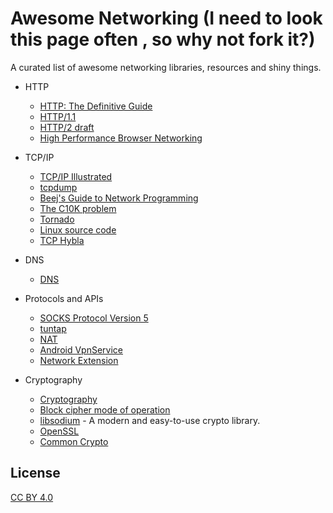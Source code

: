 Awesome Networking
(I need to look this page often , so why not fork it?)
==================

A curated list of awesome networking libraries, resources and shiny things.

- HTTP
  - [HTTP: The Definitive Guide](http://shop.oreilly.com/product/9781565925090.do)
  - [HTTP/1.1](https://www.ietf.org/rfc/rfc2616.txt)
  - [HTTP/2 draft](https://tools.ietf.org/html/draft-ietf-httpbis-http2-16)
  - [High Performance Browser Networking](http://chimera.labs.oreilly.com/books/1230000000545)

- TCP/IP
  - [TCP/IP Illustrated](https://www.google.com/search?q=TCP%2FIP+Illustrated&ie=utf-8&oe=utf-8&aq=t&gws_rd=ssl)
  - [tcpdump](http://www.tcpdump.org/tcpdump_man.html)
  - [Beej's Guide to Network Programming](http://beej.us/guide/bgnet/output/html/multipage/index.html)
  - [The C10K problem](http://www.kegel.com/c10k.html)
  - [Tornado](https://github.com/tornadoweb/tornado/blob/master/tornado/ioloop.py)
  - [Linux source code](https://github.com/torvalds/linux/tree/master/net/ipv4)
  - [TCP Hybla](http://www.mathcs.emory.edu/~cheung/Courses/558/Syllabus/Papers/TCP-Hybla.pdf)

- DNS
  - [DNS](https://www.ietf.org/rfc/rfc1035.txt)

- Protocols and APIs
  - [SOCKS Protocol Version 5](https://www.ietf.org/rfc/rfc1928.txt)
  - [tuntap](https://www.kernel.org/doc/Documentation/networking/tuntap.txt)
  - [NAT](https://www.ietf.org/rfc/rfc1631.txt)
  - [Android VpnService](http://developer.android.com/reference/android/net/VpnService.html)
  - [Network Extension](https://developer.apple.com/videos/wwdc/2015/?id=717)

- Cryptography
  - [Cryptography](http://online.stanford.edu/course/cryptography)
  - [Block cipher mode of operation](https://en.wikipedia.org/wiki/Block_cipher_mode_of_operation)
  - [libsodium](https://github.com/jedisct1/libsodium) - A modern and easy-to-use crypto library.
  - [OpenSSL](https://www.openssl.org/)
  - [Common Crypto](https://developer.apple.com/library/mac/documentation/Security/Conceptual/cryptoservices/GeneralPurposeCrypto/GeneralPurposeCrypto.html#//apple_ref/doc/uid/TP40011172-CH9-SW1)

License
-------

[CC BY 4.0](http://creativecommons.org/licenses/by/4.0/)

